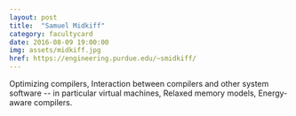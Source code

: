 ```yaml
---
layout: post
title:  "Samuel Midkiff"
category: facultycard
date: 2016-08-09 19:00:00
img: assets/midkiff.jpg
href: https://engineering.purdue.edu/~smidkiff/
---
```


Optimizing compilers, Interaction between compilers and other system
software -- in particular virtual machines, Relaxed memory models,
Energy-aware compilers. 
